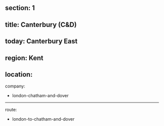 section: 1
----
title: Canterbury (C&D)
----
today: Canterbury East
----
region: Kent
----
location:
----
company:
- london-chatham-and-dover
----
route:
- london-to-chatham-and-dover
